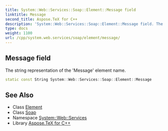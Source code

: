 ```yaml
---
title: System::Web::Services::Soap::Element::Message field
linktitle: Message
second_title: Aspose.TeX for C++
description: 'System::Web::Services::Soap::Element::Message field. The string representation of the ''Message'' element name in C++.'
type: docs
weight: 1100
url: /cpp/system.web.services/soap/element/message/
---
```

## Message field


The string representation of the 'Message' element name.

```cpp
static const String System::Web::Services::Soap::Element::Message
```

## See Also

* Class [Element](../)
* Class [Soap](../../)
* Namespace [System::Web::Services](../../../)
* Library [Aspose.TeX for C++](../../../../)
